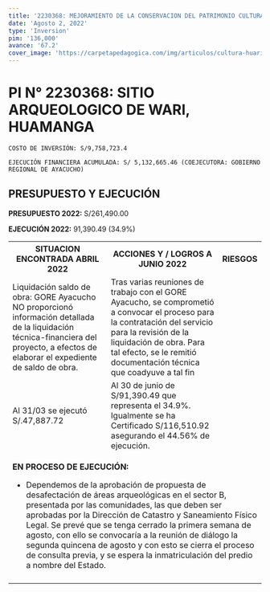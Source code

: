 ```yaml
---
title: '2230368: MEJORAMIENTO DE LA CONSERVACION DEL PATRIMONIO CULTURAL DEL SITIO ARQUEOLOGICO DE WARI, HUAMANGA - AYACUCHO'
date: 'Agosto 2, 2022'
type: 'Inversion'
pim: '136,000'
avance: '67.2'
cover_image: 'https://carpetapedagogica.com/img/articulos/cultura-huari.jpg?ezimgfmt=ng%3Awebp%2Fngcb1%2Frs%3Adevice%2Frscb1-2'
---
```

# PI N° 2230368: SITIO ARQUEOLOGICO DE WARI, HUAMANGA

`COSTO DE INVERSIÓN: S/9,758,723.4`

`EJECUCIÓN FINANCIERA ACUMULADA: S/ 5,132,665.46 (COEJECUTORA: GOBIERNO REGIONAL DE AYACUCHO)`

## PRESUPUESTO Y EJECUCIÓN

**PRESUPUESTO 2022:** S/261,490.00

**EJECUCIÓN 2022:** 91,390.49 (34.9%)

<table>

<tr>
<th>SITUACION ENCONTRADA ABRIL 2022
</th>
<th>ACCIONES Y / LOGROS A JUNIO 2022</th>
<th>RIESGOS</th>
</tr>

<tr>
<td>Liquidación saldo de obra: GORE Ayacucho NO proporcionó información detallada de la liquidación técnica-financiera del proyecto, a efectos de elaborar el expediente de saldo de obra.</td>
<td>Tras varias reuniones de trabajo con el GORE Ayacucho, se comprometió a convocar el proceso para la contratación del servicio para la revisión de la liquidación de obra. Para tal efecto, se le remitió documentación técnica que coadyuve a tal fin</td>
<td></td>
</tr>

<tr>
<td>Al 31/03 se ejecutó S/.47,887.72</td>
<td>Al 30 de junio de S/91,390.49   que representa el 34.9%. Igualmente se ha Certificado S/116,510.92 asegurando el 44.56% de ejecución.</td>
<td></td>
</tr>

<tr>
<td colspan="3">

**EN PROCESO DE EJECUCIÓN:**

* Dependemos de la aprobación de propuesta de desafectación de áreas arqueológicas en el sector B, presentada por las comunidades, las que deben ser aprobadas por la Dirección de Catastro y Saneamiento Físico Legal. Se prevé que se tenga cerrado la primera semana de agosto, con ello se convocaría a la reunión de diálogo la segunda quincena de agosto y con esto se cierra el proceso de consulta previa, y se espera la inmatriculación del predio a nombre del Estado. 
</td>
</tr>

<tr>
<td></td>
<td></td>
<td></td>
</tr>

</table>
